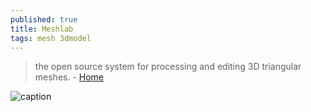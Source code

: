 ```yaml
---
published: true
title: Meshlab
tags: mesh 3dmodel
---
```

>  the open source system for processing and editing 3D triangular meshes. - [Home](http://www.meshlab.net/#description)

![caption](http://www.meshlab.net/img/Carousel/MeshDataVisualization.jpeg)